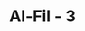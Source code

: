 ---
title: "Al-Fil - 3"
no: 3
arabic_no: ٣
ayah: وَّاَرْسَلَ عَلَيْهِمْ طَيْرًا اَبَابِيْلَۙ
translation: "dan Dia mengirimkan kepada mereka burung yang berbondong-bondong,"
tafsir: "Dalam ayat ini, Allah menjelaskan bahwa Ia telah menggagalkan tipu muslihat mereka yang hendak menghancurkan Ka'bah.\n\nAllah mengungkapkan cara menggagalkan tipu daya mereka, yaitu dengan mengirimkan pasukan burung yang berbondong-bondong melempari mereka dengan batu-batu yang berasal dari tanah sehingga menjadikan mereka hancur-lebur dan daging mereka beterbangan ke mana-mana. Maka tentara gajah menjadi laksana daun-daun yang dimakan ulat."
---